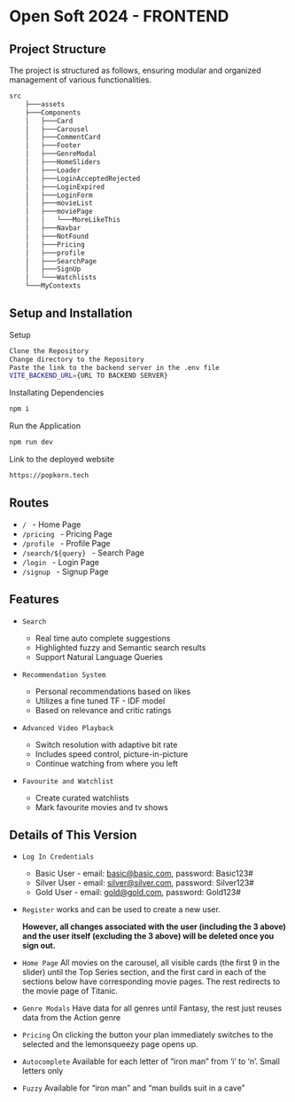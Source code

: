 
# Open Soft 2024 - FRONTEND

## Project Structure
The project is structured as follows, ensuring modular and organized management of various functionalities.

```bash
src
    ├───assets
    ├───Components
    │   ├───Card
    │   ├───Carousel
    │   ├───CommentCard
    │   ├───Footer
    │   ├───GenreModal
    │   ├───HomeSliders
    │   ├───Loader
    │   ├───LoginAcceptedRejected
    │   ├───LoginExpired
    │   ├───LoginForm
    │   ├───movieList
    │   ├───moviePage
    │   │   └───MoreLikeThis
    │   ├───Navbar
    │   ├───NotFound
    │   ├───Pricing
    │   ├───profile
    │   ├───SearchPage
    │   ├───SignUp
    │   └───Watchlists
    └───MyContexts
```
## Setup and Installation

Setup
```bash
Clone the Repository
Change directory to the Repository
Paste the link to the backend server in the .env file 
VITE_BACKEND_URL={URL TO BACKEND SERVER}
```

Installating Dependencies
```bash
npm i
```

Run the Application
```bash
npm run dev
```
Link to the deployed website 
```bash
https://popkorn.tech
```
## Routes

* ```/ ``` - Home Page
* ```/pricing ``` - Pricing Page
* ```/profile ``` - Profile Page
* ```/search/${query} ``` - Search Page
* ```/login ``` - Login Page
* ```/signup ``` - Signup Page

## Features

* ```Search ``` 
    * Real time auto complete suggestions
    * Highlighted fuzzy and Semantic search results
    * Support Natural Language Queries

* ```Recommendation System```
    * Personal recommendations based on likes
    * Utilizes a fine tuned TF - IDF model
    * Based on relevance and critic ratings

* ```Advanced Video Playback```
    * Switch resolution with adaptive bit rate
    * Includes speed control, picture-in-picture
    * Continue watching from where you left

* ```Favourite and Watchlist```
    * Create curated watchlists
    * Mark favourite movies and tv shows

## Details of This Version

* ```Log In Credentials```
    * Basic User - email: basic@basic.com, password: Basic123#
    * Silver User - email: silver@silver.com, password: Silver123#
    * Gold User - email: gold@gold.com, password: Gold123#

* ```Register``` works and can be used to create a new user.
 
    **However, all changes associated with the user (including the 3 above) and the user itself (excluding the 3 above) will be deleted once you sign out.**

* ```Home Page```
All movies on the carousel, all visible cards (the first 9 in the slider) until the Top Series section, and the first card in each of the sections below have corresponding movie pages. The rest redirects to the movie page of Titanic.

* ```Genre Modals```
Have data for all genres until Fantasy, the rest just reuses data from the Action genre

* ```Pricing```
On clicking the button your plan immediately switches to the selected and the lemonsqueezy page opens up.

* ```Autocomplete```
Available for each letter of “iron man” from ‘i’ to ‘n’. Small letters only

* ```Fuzzy```
Available for “iron man” and “man builds suit in a cave”

